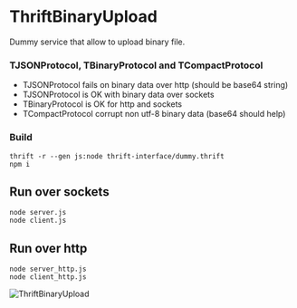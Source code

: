 # ThriftBinaryUpload

Dummy service that allow to upload binary file.

### TJSONProtocol, TBinaryProtocol and TCompactProtocol
* TJSONProtocol fails on binary data over http (should be base64 string)
* TJSONProtocol is OK with binary data over sockets
* TBinaryProtocol is OK for http and sockets
* TCompactProtocol corrupt non utf-8 binary data (base64 should help)

### Build
```
thrift -r --gen js:node thrift-interface/dummy.thrift
npm i
```

## Run over sockets
```
node server.js
node client.js
```

## Run over http
```
node server_http.js
node client_http.js
```

![ThriftBinaryUpload](https://raw.githubusercontent.com/tematema/ThriftBinaryUpload/master/image.jpg)
